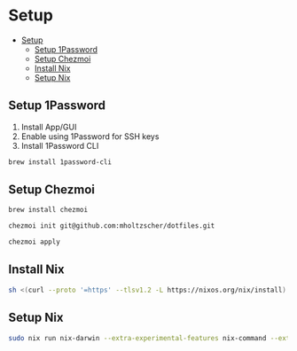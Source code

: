 # Setup

- [Setup](#setup)
  - [Setup 1Password](#setup-1password)
  - [Setup Chezmoi](#setup-chezmoi)
  - [Install Nix](#install-nix)
  - [Setup Nix](#setup-nix)

## Setup 1Password

1. Install App/GUI
1. Enable using 1Password for SSH keys
1. Install 1Password CLI

```sh
brew install 1password-cli
```

## Setup Chezmoi

```sh
brew install chezmoi
```

```sh
chezmoi init git@github.com:mholtzscher/dotfiles.git
```

```sh
chezmoi apply
```

## Install Nix

```sh
sh <(curl --proto '=https' --tlsv1.2 -L https://nixos.org/nix/install)
```

## Setup Nix

```sh
sudo nix run nix-darwin --extra-experimental-features nix-command --extra-experimental-features flakes -- switch --flake ~/.config/nix-darwin
```
